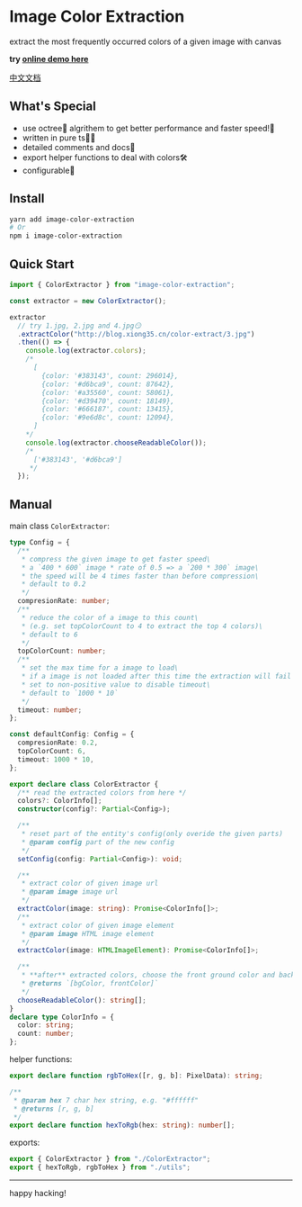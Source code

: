 # Image Color Extraction

extract the most frequently occurred colors of a given image with canvas

**try [online demo here](http://www.xiong35.cn/color-extraction/)**

[中文文档](https://github.com/xiong35/image-color-extraction/blob/main/README.md)

## What's Special

- use octree🎄 algrithem to get better performance and faster speed!🚀
- written in pure ts🤸‍♂️
- detailed comments and docs📜
- export helper functions to deal with colors🛠
- configurable🔧

## Install

```bash
yarn add image-color-extraction
# Or
npm i image-color-extraction
```

## Quick Start

```js
import { ColorExtractor } from "image-color-extraction";

const extractor = new ColorExtractor();

extractor
  // try 1.jpg, 2.jpg and 4.jpg😏
  .extractColor("http://blog.xiong35.cn/color-extract/3.jpg")
  .then(() => {
    console.log(extractor.colors);
    /* 
      [
        {color: '#383143', count: 296014},
        {color: '#d6bca9', count: 87642},
        {color: '#a35560', count: 58061},
        {color: '#d39470', count: 18149},
        {color: '#666187', count: 13415},
        {color: '#9e6d8c', count: 12094},
      ]
    */
    console.log(extractor.chooseReadableColor());
    /* 
      ['#383143', '#d6bca9']
     */
  });
```

## Manual

main class `ColorExtractor`:

```ts
type Config = {
  /**
   * compress the given image to get faster speed\
   * a `400 * 600` image * rate of 0.5 => a `200 * 300` image\
   * the speed will be 4 times faster than before compression\
   * default to 0.2
   */
  compresionRate: number;
  /**
   * reduce the color of a image to this count\
   * (e.g. set topColorCount to 4 to extract the top 4 colors)\
   * default to 6
   */
  topColorCount: number;
  /**
   * set the max time for a image to load\
   * if a image is not loaded after this time the extraction will fail and the pixels will all be #000000\
   * set to non-positive value to disable timeout\
   * default to `1000 * 10`
   */
  timeout: number;
};

const defaultConfig: Config = {
  compresionRate: 0.2,
  topColorCount: 6,
  timeout: 1000 * 10,
};

export declare class ColorExtractor {
  /** read the extracted colors from here */
  colors?: ColorInfo[];
  constructor(config?: Partial<Config>);

  /**
   * reset part of the entity's config(only overide the given parts)
   * @param config part of the new config
   */
  setConfig(config: Partial<Config>): void;

  /**
   * extract color of given image url
   * @param image image url
   */
  extractColor(image: string): Promise<ColorInfo[]>;
  /**
   * extract color of given image element
   * @param image HTML image element
   */
  extractColor(image: HTMLImageElement): Promise<ColorInfo[]>;

  /**
   * **after** extracted colors, choose the front ground color and background color within them
   * @returns `[bgColor, frontColor]`
   */
  chooseReadableColor(): string[];
}
declare type ColorInfo = {
  color: string;
  count: number;
};
```

helper functions:

```ts
export declare function rgbToHex([r, g, b]: PixelData): string;

/**
 * @param hex 7 char hex string, e.g. "#ffffff"
 * @returns [r, g, b]
 */
export declare function hexToRgb(hex: string): number[];
```

exports:

```ts
export { ColorExtractor } from "./ColorExtractor";
export { hexToRgb, rgbToHex } from "./utils";
```

---

happy hacking!
